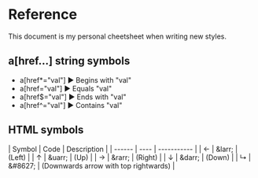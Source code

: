# Reference

This document is my personal cheetsheet when writing new styles.

## a[href...] string symbols
- a[href\*="val"] &#9658; Begins with "val"
- a[href="val"] &#9658; Equals "val"
- a[href$="val"] &#9658; Ends with "val"
- a[href^="val"] &#9658; Contains "val"

## HTML symbols
[comment]: <> (https://www.w3schools.com/charsets/ref_utf_arrows.asp)
| Symbol | Code | Description |
| ------ | ---- | ----------- |
| &larr; | \&larr\; | (Left) |
| &uarr; | \&uarr\; | (Up) |
| &rarr; | \&rarr\; | (Right) |
| &darr; | \&darr\; | (Down) |
| &#8627; | \&\#8627\; | (Downwards arrow with top rightwards) |
